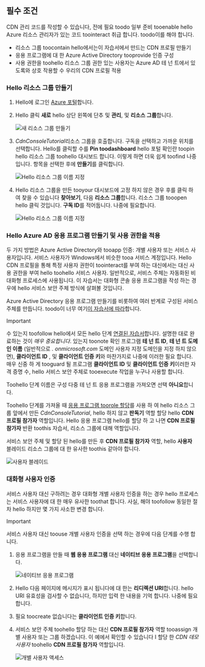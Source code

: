 ## <a name="prerequisites"></a>필수 조건
CDN 관리 코드를 작성할 수 있습니다, 전에 필요 toodo 일부 준비 tooenable hello Azure 리소스 관리자가 있는 코드 toointeract 취급 합니다.  toodo이를 해야 합니다.

* 리소스 그룹 toocontain hello에서는이 자습서에서 만드는 CDN 프로필 만들기
* 응용 프로그램에 대 한 Azure Active Directory tooprovide 인증 구성
* 사용 권한을 toohello 리소스 그룹 권한 있는 사용자는 Azure AD 테 넌 트에서 있도록와 상호 작용할 수 우리의 CDN 프로필 적용

### <a name="creating-hello-resource-group"></a>Hello 리소스 그룹 만들기
1. Hello에 로그인 [Azure 포털](https://portal.azure.com)합니다.
2. Hello 클릭 **새로** hello 상단 왼쪽에 단추 및 **관리**, 및 **리소스 그룹**합니다.

    ![새 리소스 그룹 만들기](./media/cdn-app-dev-prep/cdn-new-rg-1-include.png)
3. *CdnConsoleTutorial*리소스 그룹을 호출합니다.  구독을 선택하고 가까운 위치를 선택합니다.  Hello를 클릭할 수를 **Pin toodashboard** hello 포털 확인란 toopin hello 리소스 그룹 toohello 대시보드 합니다.  이렇게 하면 더욱 쉽게 toofind 나중입니다.  항목을 선택한 후에 **만들기**를 클릭합니다.

    ![Hello 리소스 그룹 이름 지정](./media/cdn-app-dev-prep/cdn-new-rg-2-include.png)
4. Hello 리소스 그룹을 만든 tooyour 대시보드에 고정 하지 않은 경우 후를 클릭 하 여 찾을 수 있습니다 **찾아보기**, 다음 **리소스 그룹**합니다.  리소스 그룹 tooopen hello 클릭 것입니다.  **구독 ID**를 적어둡니다.  나중에 필요합니다.

    ![Hello 리소스 그룹 이름 지정](./media/cdn-app-dev-prep/cdn-subscription-id-include.png)

### <a name="creating-hello-azure-ad-application-and-applying-permissions"></a>Hello Azure AD 응용 프로그램 만들기 및 사용 권한을 적용
두 가지 방법은 Azure Active Directory와 tooapp 인증: 개별 사용자 또는 서비스 사용자입니다. 서비스 사용자가 Windows에서 비슷한 tooa 서비스 계정입니다.  Hello CDN 프로필을 통해 특정 사용자 권한이 toointeract를 부여 하는 대신에서는 대신 사용 권한을 부여 hello toohello 서비스 사용자.  일반적으로, 서비스 주체는 자동화된 비대화형 프로세스에 사용됩니다.  이 자습서는 대화형 콘솔 응용 프로그램을 작성 하는 경우에 hello 서비스 보안 주체 방식에 살펴볼 것입니다.

Azure Active Directory 응용 프로그램 만들기를 비롯하여 여러 반계로 구성된 서비스 주체를 만듭니다.  toodo이 너무 여기[이 자습서에 따라](../articles/resource-group-create-service-principal-portal.md)합니다.

> [!IMPORTANT]
> 수 있는지 toofollow hello에서 모든 hello 단계 [연결된 자습서](../articles/resource-group-create-service-principal-portal.md)합니다.  설명한 대로 완료하는 것이 *매우 중요합니다*.  있는지 toonote 확인 프로그램 **테 넌 트 ID**, **테 넌 트 도메인 이름** (일반적으로 *. onmicrosoft.com* 도메인 사용자 지정 도메인을 지정 하지 않으면), **클라이언트 ID** , 및 **클라이언트 인증 키**와 마찬가지로 나중에 이러한 필요 합니다.  매우 신중 하 게 tooguard 될 프로그램 **클라이언트 ID** 및 **클라이언트 인증 키**이러한 자격 증명 수, hello 서비스 보안 주체로 tooexecute 작업을 누구나 사용할 합니다.
>
> Toohello 단계 이름은 구성 다중 테 넌 트 응용 프로그램을 가져오면 선택 **아니요**합니다.
>
> Toohello 단계를 가져올 때 [응용 프로그램 toorole 할당](../articles/azure-resource-manager/resource-group-create-service-principal-portal.md#assign-application-to-role)를 사용 하 여 hello 리소스 그룹 앞에서 만든 *CdnConsoleTutorial*, hello 하지 않고 **판독기** 역할 할당 hello **CDN 프로필 참가자** 역할입니다.  Hello 응용 프로그램 hello를 할당 하 고 나면 **CDN 프로필 참가자** 반환 toothis 자습서, 리소스 그룹에 대해 역할입니다. 
>
>

서비스 보안 주체 및 할당 된 hello를 만든 후 **CDN 프로필 참가자** 역할, hello **사용자** 블레이드 리소스 그룹에 대 한 유사한 toothis 같아야 합니다.

![사용자 블레이드](./media/cdn-app-dev-prep/cdn-service-principal-include.png)

### <a name="interactive-user-authentication"></a>대화형 사용자 인증
서비스 사용자 대신 구하려는 경우 대화형 개별 사용자 인증을 하는 경우 hello 프로세스는 서비스 사용자에 대 한 매우 유사한 toothat 합니다.  사실, 해야 toofollow 동일한 절차 hello 하지만 몇 가지 사소한 변경 합니다.

> [!IMPORTANT]
> 서비스 사용자 대신 toouse 개별 사용자 인증을 선택 하는 경우에 다음 단계를 수행 합니다.
>
>

1. 응용 프로그램을 만들 때 **웹 응용 프로그램** 대신 **네이티브 응용 프로그램**을 선택합니다.

    ![네이티브 응용 프로그램](./media/cdn-app-dev-prep/cdn-native-application-include.png)
2. Hello 다음 페이지에 메시지가 표시 됩니다에 대 한는 **리디렉션 URI**합니다.  hello URI 유효성을 검사할 수 없습니다, 하지만 입력 한 내용을 기억 합니다.  나중에 필요합니다.
3. 필요 toocreate 없습니다는 **클라이언트 인증 키**합니다.
4. 서비스 보안 주체 toohello 할당 하는 대신 **CDN 프로필 참가자** 역할 tooassign 개별 사용자 또는 그룹 하겠습니다.  이 예에서 확인할 수 있습니다 I 할당 한 *CDN 데모 사용자* toohello **CDN 프로필 참가자** 역할입니다.  

    ![개별 사용자 액세스](./media/cdn-app-dev-prep/cdn-aad-user-include.png)
